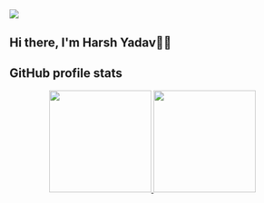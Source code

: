 ## <img src="https://user-images.githubusercontent.com/42115530/92640221-9728ca00-f2fa-11ea-8994-c72b26e937de.gif" align="center"/>

## Hi there, I'm Harsh Yadav👋🏼

<!--
**imadatyatalah/imadatyatalah** is a ✨ _special_ ✨ repository because its `README.md` (this file) appears on your GitHub profile.

Here are some ideas to get you started:

- 🔭 I’m currently working on ...
- 🌱 I’m currently learning ...
- 👯 I’m looking to collaborate on ...
- 🤔 I’m looking for help with ...
- 💬 Ask me about ...
- 📫 How to reach me: ...
- 😄 Pronouns: ...
- ⚡ Fun fact: ...
-->

## GitHub profile stats

<p align="center">
<a href="https://github.com/imadatyatalah">
  <img height="180em" src="https://github-readme-stats-eight-theta.vercel.app/api?username=mr-joshi&show_icons=true&theme=react"/>
  <img height="180em" src="https://github-readme-stats-eight-theta.vercel.app/api/top-langs/?username=mr-joshi&layout=compact&langs_count=6&theme=react"/>
</a>
</p>

